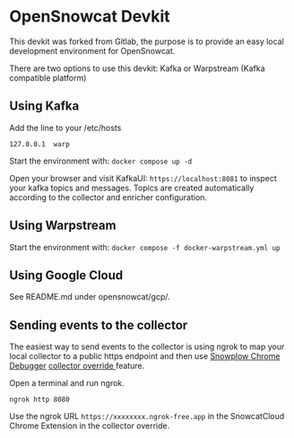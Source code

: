 # OpenSnowcat Devkit

This devkit was forked from Gitlab, the purpose is to provide an easy local development 
environment for OpenSnowcat. 

There are two options to use this devkit: Kafka or Warpstream (Kafka compatible platform)

## Using Kafka

Add the line to your /etc/hosts

`127.0.0.1  warp`

Start the environment with: `docker compose up -d`

Open your browser and visit KafkaUI: `https://localhost:8081` to inspect your kafka topics and messages. Topics are created automatically according to the collector and enricher configuration.

## Using Warpstream

Start the environment with: `docker compose -f docker-warpstream.yml up`  

## Using Google Cloud

See README.md under opensnowcat/gcp/.

## Sending events to the collector

The easiest way to send events to the collector is using ngrok to map your local collector to a public https endpoint and then use [Snowplow Chrome Debugger](https://chromewebstore.google.com/detail/snowplow-debugger/jbnlcgeengmijcghameodeaenefieedm)  [collector override ](https://www.snowcatcloud.com/docs/snowplow-chrome-extension/how-to-use/#collector-override/) feature. 

Open a terminal and run ngrok.

`ngrok http 8080`

Use the ngrok URL `https://xxxxxxxx.ngrok-free.app` in the SnowcatCloud Chrome Extension in the collector override.


 